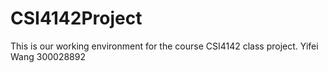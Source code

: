# CSI4142Project
This is our working environment for the course CSI4142 class project.
Yifei Wang 300028892
